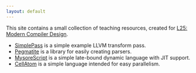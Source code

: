 ```yaml
---
layout: default
---
```


This site contains a small collection of teaching resources, created for [L25: Modern Compiler Design](http://www.cl.cam.ac.uk/teaching/current/L25/).

 * [SimplePass](simplepass/) is a simple example LLVM transform pass.
 * [Pegmatite](pegmatite/) is a library for easily creating parsers.
 * [MysoreScript](mysorescript) is a simple late-bound dynamic language with JIT support.
 * [CellAtom](cellatom) is a simple language intended for easy parallelism.
